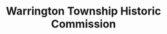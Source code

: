 ---
layout: repo
title: "Warrington Township Historic Commission"
id: 15076
permalink: repos/15076/
---